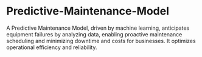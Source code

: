 # Predictive-Maintenance-Model
A Predictive Maintenance Model, driven by machine learning, anticipates equipment failures by analyzing data, enabling proactive maintenance scheduling and minimizing downtime and costs for businesses. It optimizes operational efficiency and reliability.
